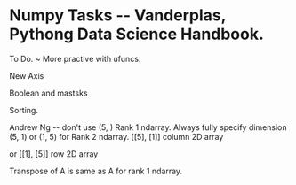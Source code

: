 # Numpy Tasks -- Vanderplas, Pythong Data Science Handbook.

To Do. ~ More practive with ufuncs.

New Axis

Boolean and mastsks

Sorting.

Andrew Ng -- don't use (5, )  Rank 1 ndarray.
Always fully specify dimension  (5, 1) or (1, 5) for Rank 2 ndarray.
   [[5],
    [1]]  column 2D array
  
  or [[1], [5]]  row 2D array
  
  Transpose of A is same as A for rank 1 ndarray.
  
  
